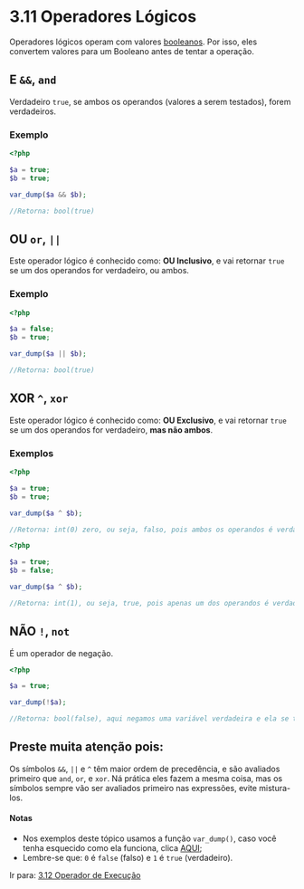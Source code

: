 # 3.11 Operadores Lógicos

Operadores lógicos operam com valores [booleanos](3-Tipos-de-dados.md). Por isso, eles convertem valores para um Booleano antes de tentar a operação.

## E `&&`, `and` 

Verdadeiro `true`, se ambos os operandos (valores a serem testados), forem verdadeiros.

### Exemplo
```php
<?php

$a = true;
$b = true;

var_dump($a && $b);

//Retorna: bool(true)
```

## OU `or`, `||`

Este operador lógico é conhecido como: **OU Inclusivo**, e vai retornar `true` se um dos operandos for verdadeiro, ou ambos.

### Exemplo
```php
<?php

$a = false;
$b = true;

var_dump($a || $b);

//Retorna: bool(true)
```

## XOR `^`, `xor`

Este operador lógico é conhecido como: **OU Exclusivo**, e vai retornar `true` se um dos operandos for verdadeiro, **mas não ambos**.

### Exemplos
```php
<?php

$a = true;
$b = true;

var_dump($a ^ $b);

//Retorna: int(0) zero, ou seja, falso, pois ambos os operandos é verdadeiro;
```

```php
<?php

$a = true;
$b = false;

var_dump($a ^ $b);

//Retorna: int(1), ou seja, true, pois apenas um dos operandos é verdadeiro;
```

## NÃO `!`, `not`

É um operador de negação.

```php
<?php

$a = true;

var_dump(!$a);

//Retorna: bool(false), aqui negamos uma variável verdadeira e ela se tornou falsa.
```

## Preste muita atenção pois:

Os símbolos `&&`, `||` e `^` têm maior ordem de precedência, e são avaliados primeiro que `and`, `or`, e `xor`.
Ná prática eles fazem a mesma coisa, mas os símbolos sempre vão ser avaliados primeiro nas expressões, evite mistura-los.

#### Notas

- Nos exemplos deste tópico usamos a função `var_dump()`, caso você tenha esquecido como ela funciona, clica [AQUI](/3-Basico/1-Saida.md);
- Lembre-se que: `0` é `false` (falso) e `1` é `true` (verdadeiro).

Ir para: [3.12 Operador de Execução](https://github.com/DanielHe4rt/php4noobs/blob/master/3-Basico/12-Execucao.md)